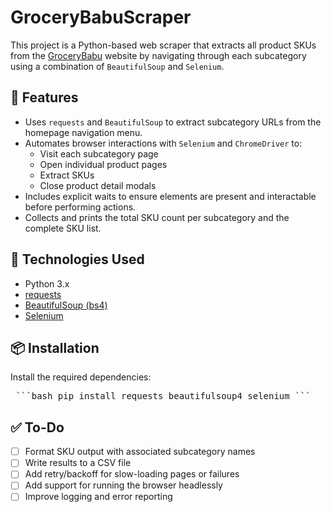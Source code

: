 # GroceryBabuScraper

This project is a Python-based web scraper that extracts all product SKUs from the [GroceryBabu](https://www.grocerybabu.com) website by navigating through each subcategory using a combination of `BeautifulSoup` and `Selenium`.

## 🚀 Features

- Uses `requests` and `BeautifulSoup` to extract subcategory URLs from the homepage navigation menu.
- Automates browser interactions with `Selenium` and `ChromeDriver` to:
  - Visit each subcategory page
  - Open individual product pages
  - Extract SKUs
  - Close product detail modals
- Includes explicit waits to ensure elements are present and interactable before performing actions.
- Collects and prints the total SKU count per subcategory and the complete SKU list.

## 🧰 Technologies Used

- Python 3.x
- [requests](https://pypi.org/project/requests/)
- [BeautifulSoup (bs4)](https://pypi.org/project/beautifulsoup4/)
- [Selenium](https://pypi.org/project/selenium/)

## 📦 Installation

Install the required dependencies:

<pre> ```bash pip install requests beautifulsoup4 selenium ``` </pre>

## ✅ To-Do

- [ ] Format SKU output with associated subcategory names  
- [ ] Write results to a CSV file  
- [ ] Add retry/backoff for slow-loading pages or failures  
- [ ] Add support for running the browser headlessly  
- [ ] Improve logging and error reporting  
